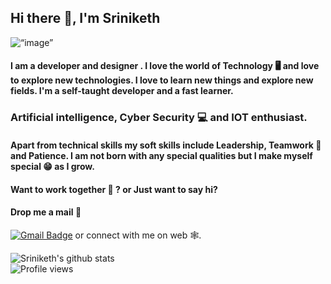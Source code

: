 
## Hi there 👋, I'm Sriniketh

<img align=“center” src="https://i.postimg.cc/Bbmg0Csx/github.png" alt=“image” width=“100%”/>

#### I am a developer and designer . I love the world of Technology 🖥 and love to explore new technologies. I love to learn new things and explore new fields. I'm a self-taught developer and a fast learner.

### Artificial intelligence, Cyber Security 💻 and IOT enthusiast.

#### Apart from technical skills my soft skills include Leadership, Teamwork 🤝 and Patience. I am not born with any special qualities but I make myself special 😁 as I grow.

#### Want to work together 🤝 ? or Just want to say hi? 
#### Drop me a mail 📩 
[![Gmail Badge](https://img.shields.io/badge/-sriniketh28@gmail.com-c14438?style=flat-square&logo=Gmail&logoColor=white&link=mailto:sriniketh@gmail.com)](mailto:sriniketh28@gmail.com) 
or connect with me on web 🕸.

![Sriniketh's github stats](https://github-readme-stats.vercel.app/api?username=sriniketh28&show_icons=true&theme=highcontrast)
<br>
![Profile views](https://gpvc.arturio.dev/sriniketh28)
